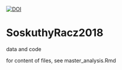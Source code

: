 

[![DOI](https://zenodo.org/badge/142610812.svg)](https://zenodo.org/badge/latestdoi/142610812)



# SoskuthyRacz2018

data and code

for content of files, see master_analysis.Rmd

